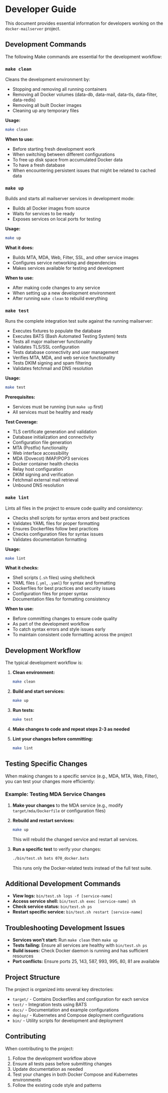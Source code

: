 # Developer Guide

This document provides essential information for developers working on the `docker-mailserver` project.

## Development Commands

The following Make commands are essential for the development workflow:

### `make clean`

Cleans the development environment by:

- Stopping and removing all running containers
- Removing all Docker volumes (data-db, data-mail, data-tls, data-filter, data-redis)
- Removing all built Docker images
- Cleaning up any temporary files

**Usage:**

```bash
make clean
```

**When to use:**

- Before starting fresh development work
- When switching between different configurations
- To free up disk space from accumulated Docker data
- To have a fresh database
- When encountering persistent issues that might be related to cached data

### `make up`

Builds and starts all mailserver services in development mode:

- Builds all Docker images from source
- Waits for services to be ready
- Exposes services on local ports for testing

**Usage:**

```bash
make up
```

**What it does:**

- Builds MTA, MDA, Web, Filter, SSL, and other service images
- Configures service networking and dependencies
- Makes services available for testing and development

**When to use:**

- After making code changes to any service
- When setting up a new development environment
- After running `make clean` to rebuild everything

### `make test`

Runs the complete integration test suite against the running mailserver:

- Executes fixtures to populate the database
- Executes BATS (Bash Automated Testing System) tests
- Tests all major mailserver functionality
- Validates TLS/SSL configuration
- Tests database connectivity and user management
- Verifies MTA, MDA, and web service functionality
- Tests DKIM signing and spam filtering
- Validates fetchmail and DNS resolution

**Usage:**

```bash
make test
```

**Prerequisites:**

- Services must be running (run `make up` first)
- All services must be healthy and ready

**Test Coverage:**

- TLS certificate generation and validation
- Database initialization and connectivity
- Configuration file generation
- MTA (Postfix) functionality
- Web interface accessibility
- MDA (Dovecot) IMAP/POP3 services
- Docker container health checks
- Relay host configuration
- DKIM signing and verification
- Fetchmail external mail retrieval
- Unbound DNS resolution

### `make lint`

Lints all files in the project to ensure code quality and consistency:

- Checks shell scripts for syntax errors and best practices
- Validates YAML files for proper formatting
- Ensures Dockerfiles follow best practices
- Checks configuration files for syntax issues
- Validates documentation formatting

**Usage:**

```bash
make lint
```

**What it checks:**

- Shell scripts (`.sh` files) using shellcheck
- YAML files (`.yml`, `.yaml`) for syntax and formatting
- Dockerfiles for best practices and security issues
- Configuration files for proper syntax
- Documentation files for formatting consistency

**When to use:**

- Before committing changes to ensure code quality
- As part of the development workflow
- To catch syntax errors and style issues early
- To maintain consistent code formatting across the project

## Development Workflow

The typical development workflow is:

1. **Clean environment:**

   ```bash
   make clean
   ```

2. **Build and start services:**

   ```bash
   make up
   ```

3. **Run tests:**

   ```bash
   make test
   ```

4. **Make changes to code and repeat steps 2-3 as needed**

5. **Lint your changes before committing:**
   ```bash
   make lint
   ```

## Testing Specific Changes

When making changes to a specific service (e.g., MDA, MTA, Web, Filter), you can test your changes more efficiently:

### Example: Testing MDA Service Changes

1. **Make your changes** to the MDA service (e.g., modify `target/mda/Dockerfile` or configuration files)

2. **Rebuild and restart services:**

   ```bash
   make up
   ```

   This will rebuild the changed service and restart all services.

3. **Run a specific test** to verify your changes:
   ```bash
   ./bin/test.sh bats 070_docker.bats
   ```
   This runs only the Docker-related tests instead of the full test suite.

## Additional Development Commands

- **View logs:** `bin/test.sh logs -f [service-name]`
- **Access service shell:** `bin/test.sh exec [service-name] sh`
- **Check service status:** `bin/test.sh ps`
- **Restart specific service:** `bin/test.sh restart [service-name]`

## Troubleshooting Development Issues

- **Services won't start:** Run `make clean` then `make up`
- **Tests failing:** Ensure all services are healthy with `bin/test.sh ps`
- **Build issues:** Check Docker daemon is running and has sufficient resources
- **Port conflicts:** Ensure ports 25, 143, 587, 993, 995, 80, 81 are available

## Project Structure

The project is organized into several key directories:

- `target/` - Contains Dockerfiles and configuration for each service
- `test/` - Integration tests using BATS
- `docs/` - Documentation and example configurations
- `deploy/` - Kubernetes and Compose deployment configurations
- `bin/` - Utility scripts for development and deployment

## Contributing

When contributing to the project:

1. Follow the development workflow above
2. Ensure all tests pass before submitting changes
3. Update documentation as needed
4. Test your changes in both Docker Compose and Kubernetes environments
5. Follow the existing code style and patterns

